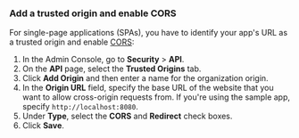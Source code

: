 ### Add a trusted origin and enable CORS

For single-page applications (SPAs), you have to identify your app's URL as a trusted origin and enable [CORS](/docs/guides/enable-cors/):

1. In the Admin Console, go to **Security** > **API**.
1. On the **API** page, select the **Trusted Origins** tab.
1. Click **Add Origin** and then enter a name for the organization origin.
1. In the **Origin URL** field, specify the base URL of the website that you want to allow cross-origin requests from. If you're using the sample app, specify `http://localhost:8080`.
1. Under **Type**, select the **CORS** and **Redirect** check boxes.
1. Click **Save**.
